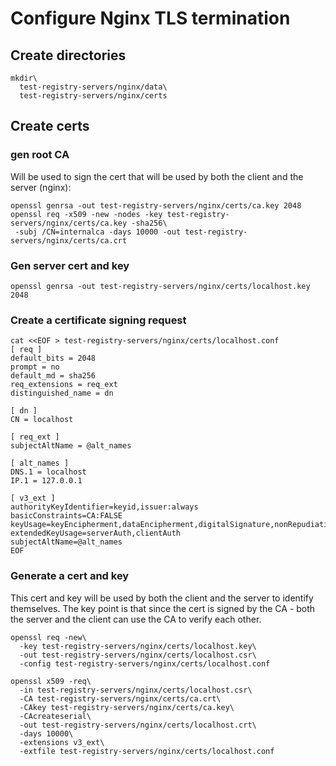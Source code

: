 # Configure Nginx TLS termination

## Create directories

```
mkdir\
  test-registry-servers/nginx/data\
  test-registry-servers/nginx/certs
```

## Create certs

### gen root CA

Will be used to sign the cert that will be used by both the client and the server (nginx):
```
openssl genrsa -out test-registry-servers/nginx/certs/ca.key 2048
openssl req -x509 -new -nodes -key test-registry-servers/nginx/certs/ca.key -sha256\
 -subj /CN=internalca -days 10000 -out test-registry-servers/nginx/certs/ca.crt
```

### Gen server cert and key

```
openssl genrsa -out test-registry-servers/nginx/certs/localhost.key 2048
```

### Create a certificate signing request

```
cat <<EOF > test-registry-servers/nginx/certs/localhost.conf
[ req ]
default_bits = 2048
prompt = no
default_md = sha256
req_extensions = req_ext
distinguished_name = dn

[ dn ]
CN = localhost

[ req_ext ]
subjectAltName = @alt_names

[ alt_names ]
DNS.1 = localhost
IP.1 = 127.0.0.1

[ v3_ext ]
authorityKeyIdentifier=keyid,issuer:always
basicConstraints=CA:FALSE
keyUsage=keyEncipherment,dataEncipherment,digitalSignature,nonRepudiation
extendedKeyUsage=serverAuth,clientAuth
subjectAltName=@alt_names
EOF
```

### Generate a cert and key

This cert and key will be used by both the client and the server to identify themselves. The key point is that since the cert is signed by the CA - both the server and the client can use the CA to verify each other.

```
openssl req -new\
  -key test-registry-servers/nginx/certs/localhost.key\
  -out test-registry-servers/nginx/certs/localhost.csr\
  -config test-registry-servers/nginx/certs/localhost.conf

openssl x509 -req\
  -in test-registry-servers/nginx/certs/localhost.csr\
  -CA test-registry-servers/nginx/certs/ca.crt\
  -CAkey test-registry-servers/nginx/certs/ca.key\
  -CAcreateserial\
  -out test-registry-servers/nginx/certs/localhost.crt\
  -days 10000\
  -extensions v3_ext\
  -extfile test-registry-servers/nginx/certs/localhost.conf
```
